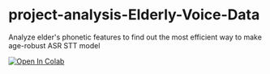 # project-analysis-Elderly-Voice-Data
Analyze elder's phonetic features to find out the most efficient way to make age-robust ASR STT model

[![Open In Colab](https://colab.research.google.com/assets/colab-badge.svg)](https://colab.research.google.com/drive/1FHBGFqfPuk-U-4wLTWKKtcltfxwQQMR3)
